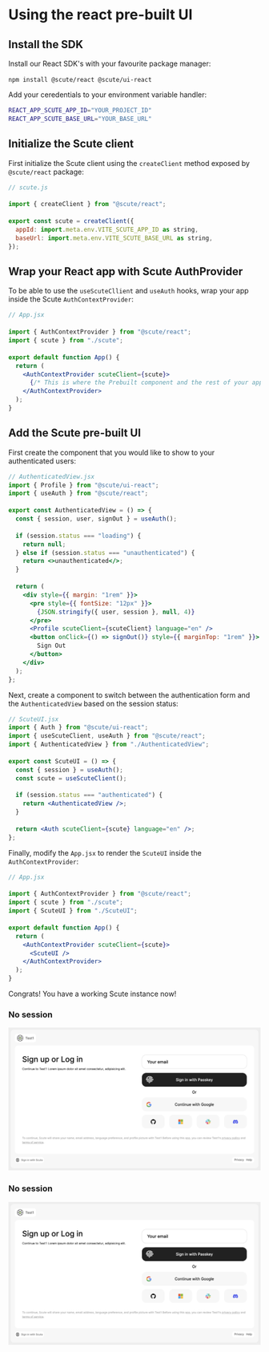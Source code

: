 # Using the react pre-built UI

## Install the SDK

Install our React SDK's with your favourite package manager:

`npm install @scute/react @scute/ui-react`

Add your ceredentials to your environment variable handler:

```sh
REACT_APP_SCUTE_APP_ID="YOUR_PROJECT_ID"
REACT_APP_SCUTE_BASE_URL="YOUR_BASE_URL"
```

## Initialize the Scute client

First initialize the Scute client using the `createClient` method exposed by `@scute/react` package:

```js
// scute.js

import { createClient } from "@scute/react";

export const scute = createClient({
  appId: import.meta.env.VITE_SCUTE_APP_ID as string,
  baseUrl: import.meta.env.VITE_SCUTE_BASE_URL as string,
});
```

## Wrap your React app with Scute AuthProvider

To be able to use the `useScuteCllient` and `useAuth` hooks, wrap your app inside the Scute `AuthContextProvider`:

```jsx
// App.jsx

import { AuthContextProvider } from "@scute/react";
import { scute } from "./scute";

export default function App() {
  return (
    <AuthContextProvider scuteClient={scute}>
      {/* This is where the Prebuilt component and the rest of your application lives */}
    </AuthContextProvider>
  );
}
```

## Add the Scute pre-built UI

First create the component that you would like to show to your authenticated users:

```jsx
// AuthenticatedView.jsx
import { Profile } from "@scute/ui-react";
import { useAuth } from "@scute/react";

export const AuthenticatedView = () => {
  const { session, user, signOut } = useAuth();

  if (session.status === "loading") {
    return null;
  } else if (session.status === "unauthenticated") {
    return <>unauthenticated</>;
  }

  return (
    <div style={{ margin: "1rem" }}>
      <pre style={{ fontSize: "12px" }}>
        {JSON.stringify({ user, session }, null, 4)}
      </pre>
      <Profile scuteClient={scuteClient} language="en" />
      <button onClick={() => signOut()} style={{ marginTop: "1rem" }}>
        Sign Out
      </button>
    </div>
  );
};
```

Next, create a component to switch between the authentication form and the `AuthenticatedView` based on the session status:

```jsx
// ScuteUI.jsx
import { Auth } from "@scute/ui-react";
import { useScuteClient, useAuth } from "@scute/react";
import { AuthenticatedView } from "./AuthenticatedView";

export const ScuteUI = () => {
  const { session } = useAuth();
  const scute = useScuteClient();

  if (session.status === "authenticated") {
    return <AuthenticatedView />;
  }

  return <Auth scuteClient={scute} language="en" />;
};
```

Finally, modify the `App.jsx` to render the `ScuteUI` inside the `AuthContextProvider`:

```jsx
// App.jsx

import { AuthContextProvider } from "@scute/react";
import { scute } from "./scute";
import { ScuteUI } from "./ScuteUI";

export default function App() {
  return (
    <AuthContextProvider scuteClient={scute}>
      <ScuteUI />
    </AuthContextProvider>
  );
}
```

Congrats! You have a working Scute instance now!

### No session

![Prebuilt UI No session](/assets/no-session.png)

### No session

![Prebuilt UI No session](/assets/no-session.png)
